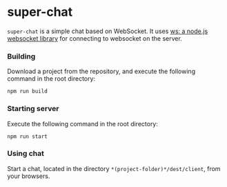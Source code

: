 # super-chat
`super-chat` is a simple chat based on WebSocket. It uses [ws: a node.js websocket library][ws]
for connecting to websocket on the server.

### Building

Download a project from the repository, and execute the following command in the root directory:
```
npm run build
```

### Starting server

Execute the following command in the root directory:
```
npm run start
```

### Using chat

Start a chat, located in the directory `*(project-folder)*/dest/client`, from your browsers.

[ws]: http://einaros.github.io/ws/
